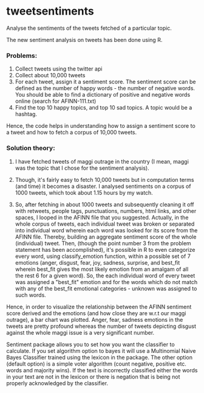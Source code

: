 tweetsentiments
===============

Analyse the sentiments of the tweets fetched of a particular topic. 

The new sentiment analysis on tweets has been done using R. 
### Problems:
1. Collect tweets using the twitter api
2. Collect about 10,000 tweets
3. For each tweet, assign it a sentiment score. The sentiment score can be defined as the number of happy words - the number of negative words. You should be able to find a dictionary of positive and negative words online (search for AFINN-111.txt)
4. Find the top 10 happy topics, and top 10 sad topics. A topic would be a hashtag.

Hence, the code helps in understanding how to assign a sentiment score to a tweet and how to fetch a corpus of 10,000 tweets.

### Solution theory:
1. I have fetched tweets of maggi outrage in the country (I mean, maggi was the topic that I chose for the sentiment analysis).

2. Though, it's fairly easy to fetch 10,000 tweets but in computation terms (and time) it becomes a disaster. I analysed sentiments on a corpus of 1000 tweets, which took about 1.15 hours by my watch.

3. So, after fetching in about 1000 tweets and subsequently cleaning it off with retweets, people tags, punctuations, numbers, html links, and other spaces, I looped in the AFINN file that you suggested. Actually, in the whole corpus of tweets, each individual tweet was broken or separated into individual word wherein each word was looked for its score from the AFINN file. Thereby, building an aggregate sentiment score of the whole (individual) tweet. Then, (though the point number 3 from the problem statement has been accomplished), it's possible in R to even categorize every word, using classify_emotion function, within a possible set of 7 emotions (anger, disgust, fear, joy, sadness, surprise, and best_fit wherein best_fit gives the most likely emotion from an amalgam of all the rest 6 for a given word). So, the each individual word of every tweet was assigned a "best_fit" emotion and for the words which do not match with any of the best_fit emotional categories - unknown was assigned to such words. 

Hence, in order to visualize the relationship between the AFINN sentiment score derived and the emotions (and how close they are w.r.t our maggi outrage), a bar chart was plotted. Anger, fear, sadness emotions in the tweets are pretty profound whereas the number of tweets depicting disgust against the whole maggi issue is a very significant number.  

Sentiment package allows you to set how you want the classifier to calculate. If you set algorithm option to bayes it will use a Multinomial Naive Bayes Classifier trained using the lexicon in the package. The other option (default option) is a simple voter algorithm (count negative, positive etc. words and majority wins). If the text is incorrectly classified either the words in your text are not in the lexicon or there is negation that is being not properly acknowledged by the classifier.


